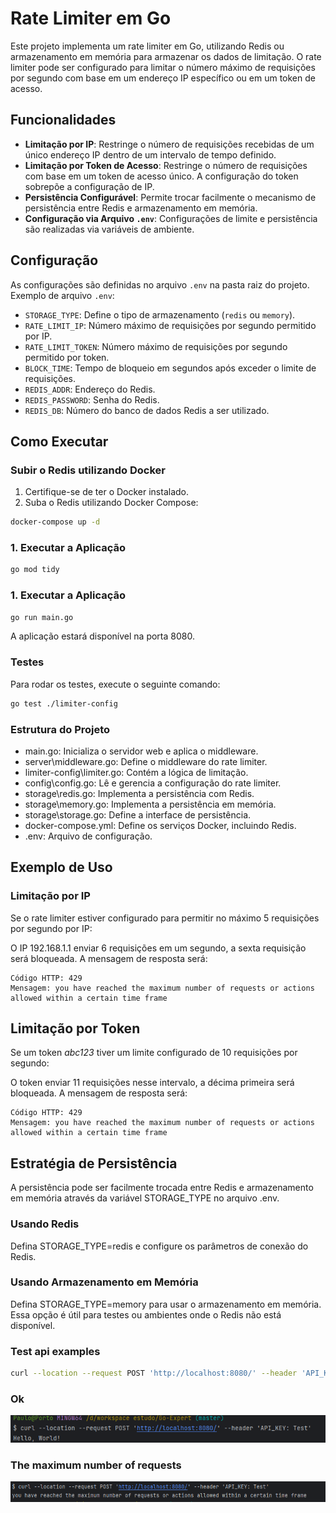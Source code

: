# Rate Limiter em Go

Este projeto implementa um rate limiter em Go, utilizando Redis ou armazenamento em memória para armazenar os dados de limitação. O rate limiter pode ser configurado para limitar o número máximo de requisições por segundo com base em um endereço IP específico ou em um token de acesso.

## Funcionalidades

- **Limitação por IP**: Restringe o número de requisições recebidas de um único endereço IP dentro de um intervalo de tempo definido.
- **Limitação por Token de Acesso**: Restringe o número de requisições com base em um token de acesso único. A configuração do token sobrepõe a configuração de IP.
- **Persistência Configurável**: Permite trocar facilmente o mecanismo de persistência entre Redis e armazenamento em memória.
- **Configuração via Arquivo `.env`**: Configurações de limite e persistência são realizadas via variáveis de ambiente.

## Configuração

As configurações são definidas no arquivo `.env` na pasta raiz do projeto. Exemplo de arquivo `.env`:


- `STORAGE_TYPE`: Define o tipo de armazenamento (`redis` ou `memory`).
- `RATE_LIMIT_IP`: Número máximo de requisições por segundo permitido por IP.
- `RATE_LIMIT_TOKEN`: Número máximo de requisições por segundo permitido por token.
- `BLOCK_TIME`: Tempo de bloqueio em segundos após exceder o limite de requisições.
- `REDIS_ADDR`: Endereço do Redis.
- `REDIS_PASSWORD`: Senha do Redis.
- `REDIS_DB`: Número do banco de dados Redis a ser utilizado.

## Como Executar

### Subir o Redis utilizando Docker

1. Certifique-se de ter o Docker instalado.
2. Suba o Redis utilizando Docker Compose:

```sh
docker-compose up -d
```

### 1. Executar a Aplicação
```sh
go mod tidy
```
### 1. Executar a Aplicação

```sh
go run main.go
```
A aplicação estará disponível na porta 8080.

### Testes
Para rodar os testes, execute o seguinte comando:
```sh
go test ./limiter-config
```

### Estrutura do Projeto

* main.go: Inicializa o servidor web e aplica o middleware.
* server\middleware.go: Define o middleware do rate limiter.
* limiter-config\limiter.go: Contém a lógica de limitação.
* config\config.go: Lê e gerencia a configuração do rate limiter.
* storage\redis.go: Implementa a persistência com Redis.
* storage\memory.go: Implementa a persistência em memória.
* storage\storage.go: Define a interface de persistência.
* docker-compose.yml: Define os serviços Docker, incluindo Redis.
* .env: Arquivo de configuração.

## Exemplo de Uso
### Limitação por IP
Se o rate limiter estiver configurado para permitir no máximo 5 requisições por segundo por IP:

O IP 192.168.1.1 enviar 6 requisições em um segundo, a sexta requisição será bloqueada.
A mensagem de resposta será:

    Código HTTP: 429
    Mensagem: you have reached the maximum number of requests or actions allowed within a certain time frame


## Limitação por Token
Se um token *abc123* tiver um limite configurado de 10 requisições por segundo:

O token enviar 11 requisições nesse intervalo, a décima primeira será bloqueada.
A mensagem de resposta será:

    Código HTTP: 429
    Mensagem: you have reached the maximum number of requests or actions allowed within a certain time frame



## Estratégia de Persistência
A persistência pode ser facilmente trocada entre Redis e armazenamento em memória através da variável STORAGE_TYPE no arquivo .env.

### Usando Redis
Defina STORAGE_TYPE=redis e configure os parâmetros de conexão do Redis.

### Usando Armazenamento em Memória
Defina STORAGE_TYPE=memory para usar o armazenamento em memória. Essa opção é útil para testes ou ambientes onde o Redis não está disponível.


### Test api examples 
```sh
curl --location --request POST 'http://localhost:8080/' --header 'API_KEY: Test'
```
### Ok 
![img.png](img.png) 

### The maximum number of requests
![img_1.png](img_1.png)